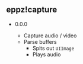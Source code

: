 ## eppz!capture

* 0.0.0
    
    + Capture audio / video
    + Parse buffers
        + Spits out `UIImage`
        + Plays audio
